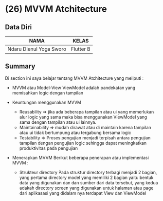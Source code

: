 # (26) MVVM Atchitecture

## Data Diri

| NAMA |  KELAS
|--|--|
| Ndaru Dienul Yoga Sworo  |  Flutter B

## Summary

Di section ini saya belajar tentang MVVM Atchitecture yang meliputi :

- MVVM atau Model-View ViewModel adalah pandekatan yang memisahkan logic dengan tampilan

- Keuntungan menggunakan MVVM

  - Reusability => jika ada beberapa tampilan atau ui yang memerlukan alur logic yang sama maka bisa menggunakan ViewModel yang sama dengan tampilan atau ui lainnya.
  - Maintainability => mudah dirawat atau di maintain karena tampilan atau ui tidak bertumpung atau tergabung bersama logic
  - Testability => Proses pengujian menjadi terpisah antara pengujian tampilan dengan pengujian logic sehingga dapat meningkatkan produktivitas pada pengujian

- Menerapkan MVVM
  Berikut beberapa penerapan atau implementasi MVVM :
  - Strukteur directory
    Pada struktur directory terbagi menjadi 2 bagian, yang pertama directory model yang memiliki 2 bagian yaitu bentuk data yang digunakan dan dan sumber dari data tersebut, yang kedua adakah directory screen yang digunakan untuk halaman atau page dari aplikasasi yang didalam nya terdapat View dan ViewModel
